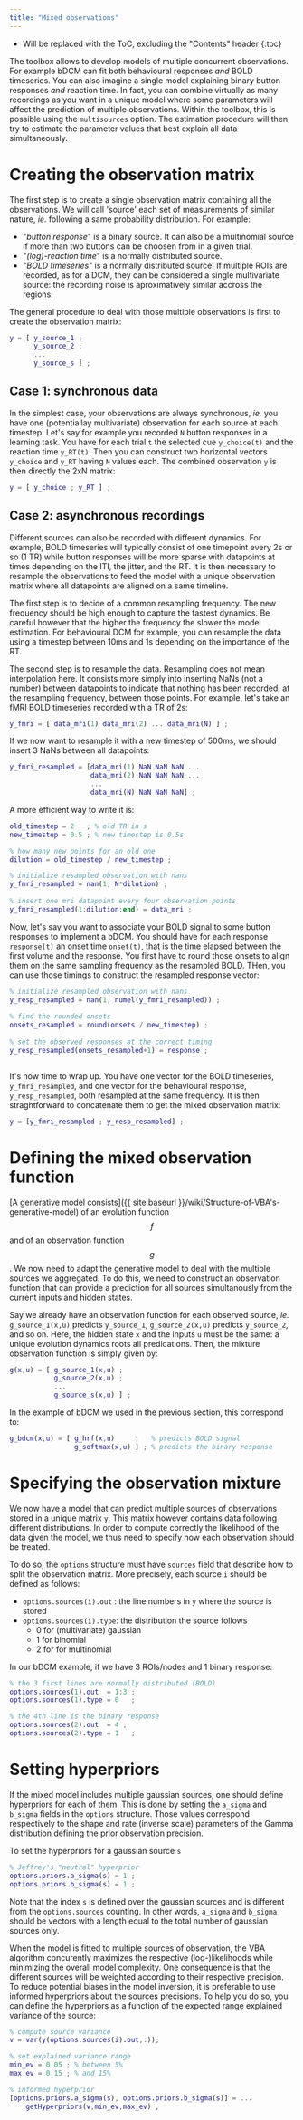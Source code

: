 ```yaml
---
title: "Mixed observations"
---
```

* Will be replaced with the ToC, excluding the "Contents" header
{:toc}

The toolbox allows to develop models of multiple concurrent observations. For example bDCM can fit both behavioural responses _and_ BOLD timeseries. You can also imagine a single model explaining binary button responses _and_ reaction time. In fact, you can combine virtually as many recordings as you want in a unique model where some parameters will affect the prediction of multiple observations. Within the toolbox, this is possible using the ```multisources``` option. The estimation procedure will then try to estimate the parameter values that best explain all data simultaneously.

# Creating the observation matrix

The first step is to create a single observation matrix containing all the observations. We will call 'source' each set of measurements of similar nature, _ie._ following a same probability distribution. For example:

* "_button response_" is a binary source. It can also be a multinomial source if more than two buttons can be choosen from in a given trial.
* "_(log)-reaction time_" is a normally distributed source.
* "_BOLD timeseries_" is a normally distributed source. If multiple ROIs are recorded, as for a DCM, they can be considered a single multivariate source: the recording noise is aproximatively similar accross the regions. 

The general procedure to deal with those multiple observations is first to create the observation matrix:

```matlab
y = [ y_source_1 ;
      y_source_2 ;
      ...
      y_source_s ] ;
```

## Case 1: synchronous data

In the simplest case, your observations are always synchronous, _ie._ you have one (potentiallay multivariate) observation for each source at each timestep. 
Let's say for example you recorded ```N``` button responses in a learning task. You have for each trial ```t``` the selected cue ```y_choice(t)``` and the reaction time ```y_RT(t)```. Then you can construct two horizontal vectors ```y_choice``` and ```y_RT``` having ```N``` values each. The combined observation ```y``` is then directly the 2xN matrix:

```matlab
y = [ y_choice ; y_RT ] ;
```

## Case 2: asynchronous recordings

Different sources can also be recorded with different dynamics. For example, BOLD timeseries will typically consist of one timepoint every 2s or so (1 TR) while button responses will be more sparse with datapoints at times depending on the ITI, the jitter, and the RT. It is then necessary to resample the observations to feed the model with a unique observation matrix where all datapoints are aligned on a same timeline.

The first step is to decide of a common resampling frequency. The new frequency should be high enough to capture the fastest dynamics. Be careful however that the higher the frequency the slower the model estimation. For behavioural DCM for example, you can resample the data using a timestep between 10ms and 1s depending on the importance of the RT. 

The second step is to resample the data. Resampling does not mean interpolation here. It consists more simply into inserting NaNs (not a number) between datapoints to indicate that nothing has been recorded, at the resampling frequency, between those points. For example, let's take an fMRI BOLD timeseries recorded with a TR of 2s:

```matlab
y_fmri = [ data_mri(1) data_mri(2) ... data_mri(N) ] ;
```

If we now want to resample it with a new timestep of 500ms, we should insert 3 NaNs between all datapoints: 

```matlab
y_fmri_resampled = [data_mri(1) NaN NaN NaN ...
                    data_mri(2) NaN NaN NaN ...
                    ... 
                    data_mri(N) NaN NaN NaN] ;
```

A more efficient way to write it is:

```matlab
old_timestep = 2   ; % old TR in s
new_timestep = 0.5 ; % new timestep is 0.5s

% how many new points for an old one
dilution = old_timestep / new_timestep ; 

% initialize resampled observation with nans
y_fmri_resampled = nan(1, N*dilution) ; 
 
% insert one mri datapoint every four observation points
y_fmri_resampled(1:dilution:end) = data_mri ; 

```

Now, let's say you want to associate your BOLD signal to some button responses to implement a bDCM. You should have for each response ```response(t)``` an onset time ```onset(t)```, that is the time elapsed between the first volume and the response. You first have to round those onsets to align them on the same sampling frequency as the resampled BOLD. THen, you can use those timings to construct the resampled response vector: 

```matlab
% initialize resampled observation with nans
y_resp_resampled = nan(1, numel(y_fmri_resampled)) ; 
 
% find the rounded onsets
onsets_resampled = round(onsets / new_timestep) ;
 
% set the observed responses at the correct timing
y_resp_resampled(onsets_resampled+1) = response ;
 
```

It's now time to wrap up. You have one vector for the BOLD timeseries, ```y_fmri_resampled```, and one vector for the behavioural response, ```y_resp_resampled```, both resampled at the same frequency. It is then straghtforward to concatenate them to get the mixed observation matrix:

```matlab
y = [y_fmri_resampled ; y_resp_resampled] ;
```

# Defining the mixed observation function

[A generative model consists]({{ site.baseurl }}/wiki/Structure-of-VBA's-generative-model) of an evolution function $$f$$ and of an observation function $$g$$. We now need to adapt the generative model to deal with the multiple sources we aggregated. To do this, we need to construct an observation function that can provide a prediction for all sources simultanously from the current inputs and hidden states.

Say we already have an observation function for each observed source, _ie._ ```g_source_1(x,u)``` predicts ```y_source_1```, ```g_source_2(x,u)``` predicts ```y_source_2```, and so on. Here, the hidden state ```x``` and the inputs ```u``` must be the same: a unique evolution dynamics roots all predications. Then, the mixture observation function is simply given by:

```matlab
g(x,u) = [ g_source_1(x,u) ;
           g_source_2(x,u) ;
           ...
           g_source_s(x,u) ] ;
```

In the example of bDCM we used in the previous section, this correspond to:

```matlab
g_bdcm(x,u) = [ g_hrf(x,u)     ;   % predicts BOLD signal  
                g_softmax(x,u) ] ; % predicts the binary response
```

# Specifying the observation mixture

We now have a model that can predict multiple sources of observations stored in a unique matrix ```y```. This matrix however contains data following different distributions. In order to compute correctly the likelihood of the data given the model, we thus need to specify how each observation should be treated. 

To do so, the ```options``` structure must have ```sources``` field that describe how to split the observation matrix. More precisely, each source ```i``` should be defined as follows:

* ```options.sources(i).out``` : the line numbers in ```y``` where the source is stored
* ```options.sources(i).type```: the distribution the source follows
	- 0 for (multivariate) gaussian
	- 1 for binomial
	- 2 for for multinomial

In our bDCM example, if we have 3 ROIs/nodes and 1 binary response:

```matlab
% the 3 first lines are normally distributed (BOLD)
options.sources(1).out  = 1:3 ;
options.sources(1).type = 0   ;

% the 4th line is the binary response
options.sources(2).out  = 4 ;
options.sources(2).type = 1   ;

```

# Setting hyperpriors

If the mixed model includes multiple gaussian sources, one should define hyperpriors for each of them. This is done by setting the ```a_sigma``` and ```b_sigma``` fields in the ```options``` structure. Those values correspond respectively to the shape and rate (inverse scale) parameters of the Gamma distribution defining the prior observation precision.

To set the hyperpriors for a gaussian source ```s```

```matlab
% Jeffrey's "neutral" hyperprior
options.priors.a_sigma(s) = 1 ;
options.priors.b_sigma(s) = 1 ;
```

Note that the index ```s``` is defined over the gaussian sources and is different from the ```options.sources``` counting. In other words, ```a_sigma``` and ```b_sigma``` should be vectors with a length equal to the total number of gaussian sources only.

When the model is fitted to multiple sources of observation, the VBA algorithm concurently maximizes the respective (log-)likelihoods while minimizing the overall model complexity. One consequence is that the different sources will be weighted according to their respective precision. To reduce potential biases in the model inversion, it is preferable to use informed hyperpriors about the sources precisions. To help you do so, you can define the hyperpriors as a function of the expected range explained variance of the source:

```matlab
% compute source variance
v = var(y(options.sources(i).out,:));

% set explained variance range
min_ev = 0.05 ; % between 5%
max_ev = 0.15 ; % and 15%

% informed hyperprior
[options.priors.a_sigma(s), options.priors.b_sigma(s)] = ...
	getHyperpriors(v,min_ev,max_ev) ;
```